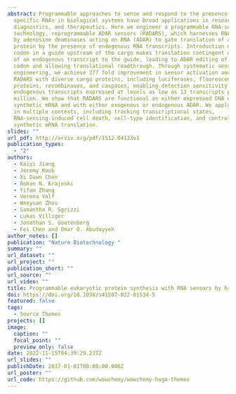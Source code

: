 ```yaml
---
abstract: Programmable approaches to sense and respond to the presence of
  specific RNAs in biological systems have broad applications in research,
  diagnostics, and therapeutics. Here we engineer a programmable RNA-sensing
  technology, reprogrammable ADAR sensors (RADARS), which harnesses RNA editing
  by adenosine deaminases acting on RNA (ADAR) to gate translation of a cargo
  protein by the presence of endogenous RNA transcripts. Introduction of a stop
  codon in a guide upstream of the cargo makes translation contingent on binding
  of an endogenous transcript to the guide, leading to ADAR editing of the stop
  codon and allowing translational readthrough. Through systematic sensor
  engineering, we achieve 277 fold improvement in sensor activation and engineer
  RADARS with diverse cargo proteins, including luciferases, fluorescent
  proteins, recombinases, and caspases, enabling detection sensitivity on
  endogenous transcripts expressed at levels as low as 13 transcripts per
  million. We show that RADARS are functional as either expressed DNA or
  synthetic mRNA and with either exogenous or endogenous ADAR. We apply RADARS
  in multiple contexts, including tracking transcriptional states,
  RNA-sensing-induced cell death, cell-type identification, and control of
  synthetic mRNA translation.
slides: ""
url_pdf: http://arxiv.org/pdf/1512.04133v1
publication_types:
  - "2"
authors:
  - Kaiyi Jiang
  - Jeremy Koob
  - Xi Dawn Chen
  - Rohan N. Krajeski
  - Yifan Zhang
  - Verena Volf
  - Wenyuan Zhou
  - Samantha R. Sgrizzi
  - Lukas Villiger
  - Jonathan S. Gootenberg
  - Fei Chen and Omar O. Abudayyeh
author_notes: []
publication: "Nature Biotechnology "
summary: ""
url_dataset: ""
url_project: ""
publication_short: ""
url_source: ""
url_video: ""
title: Programmable eukaryotic protein synthesis with RNA sensors by harnessing ADAR
doi: https://doi.org/10.1038/s41587-022-01534-5
featured: false
tags:
  - Source Themes
projects: []
image:
  caption: ""
  focal_point: ""
  preview_only: false
date: 2022-11-15T04:39:29.237Z
url_slides: ""
publishDate: 2017-01-01T00:00:00.000Z
url_poster: ""
url_code: https://github.com/wowchemy/wowchemy-hugo-themes
---
```

